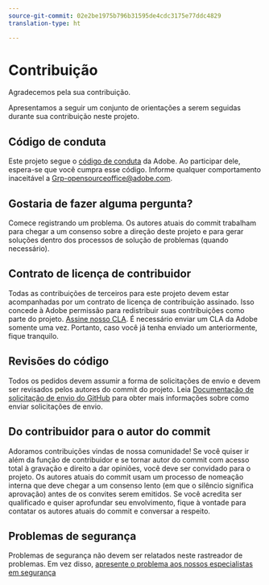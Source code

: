 ```yaml
---
source-git-commit: 02e2be1975b796b31595de4cdc3175e77ddc4829
translation-type: ht

---
```

# Contribuição

Agradecemos pela sua contribuição.

Apresentamos a seguir um conjunto de orientações a serem seguidas durante sua contribuição neste projeto.

## Código de conduta

Este projeto segue o [código de conduta](code-of-conduct.md) da Adobe. Ao participar dele, espera-se que você cumpra esse código. Informe qualquer comportamento inaceitável a [Grp-opensourceoffice@adobe.com](mailto:Grp-opensourceoffice@adobe.com).

## Gostaria de fazer alguma pergunta?

Comece registrando um problema. Os autores atuais do commit trabalham para chegar a um consenso sobre a direção deste projeto e para gerar soluções dentro dos processos de solução de problemas (quando necessário).

## Contrato de licença de contribuidor

Todas as contribuições de terceiros para este projeto devem estar acompanhadas por um contrato de licença de contribuição assinado. Isso concede à Adobe permissão para redistribuir suas contribuições como parte do projeto. [Assine nosso CLA](https://opensource.adobe.com/cla.html). É necessário enviar um CLA da Adobe somente uma vez. Portanto, caso você já tenha enviado um anteriormente, fique tranquilo.

## Revisões do código

Todos os pedidos devem assumir a forma de solicitações de envio e devem ser revisados pelos autores do commit do projeto. Leia [Documentação de solicitação de envio do GitHub](https://help.github.com/articles/about-pull-requests/) para obter mais informações sobre como enviar solicitações de envio.

<!--
Lastly, please follow the [pull request template](PULL_REQUEST_TEMPLATE.md) when
submitting a pull request!
-->

## Do contribuidor para o autor do commit

Adoramos contribuições vindas de nossa comunidade! Se você quiser ir além da função de contribuidor e se tornar autor do commit com acesso total à gravação e direito a dar opiniões, você deve ser convidado para o projeto. Os autores atuais do commit usam um processo de nomeação interna que deve chegar a um consenso lento (em que o silêncio significa aprovação) antes de os convites serem emitidos. Se você acredita ser qualificado e quiser aprofundar seu envolvimento, fique à vontade para contatar os autores atuais do commit e conversar a respeito.

## Problemas de segurança

Problemas de segurança não devem ser relatados neste rastreador de problemas. Em vez disso, [apresente o problema aos nossos especialistas em segurança](https://helpx.adobe.com/br/security/alertus.html)
